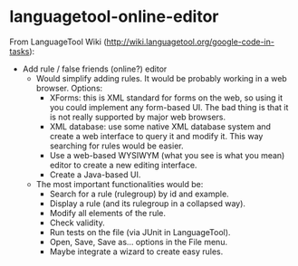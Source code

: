 # languagetool-online-editor

From LanguageTool Wiki (http://wiki.languagetool.org/google-code-in-tasks):

* Add rule / false friends (online?) editor
   * Would simplify adding rules. It would be probably working in a web browser. Options:
     * XForms: this is XML standard for forms on the web, so using it you could implement any form-based UI. The bad thing is that it is not really supported by major web browsers.
     * XML database: use some native XML database system and create a web interface to query it and modify it. This way searching for rules would be easier.
     * Use a web-based WYSIWYM (what you see is what you mean) editor to create a new editing interface.
     * Create a Java-based UI.
   * The most important functionalities would be:
     * Search for a rule (rulegroup) by id and example.
     * Display a rule (and its rulegroup in a collapsed way).
     * Modify all elements of the rule.
     * Check validity.
     * Run tests on the file (via JUnit in LanguageTool).
     * Open, Save, Save as… options in the File menu.
     * Maybe integrate a wizard to create easy rules.
